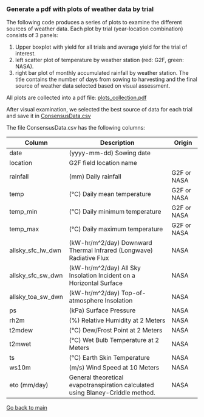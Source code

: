 ### Generate a pdf with plots of weather data by trial

The following code produces a series of plots to examine the different sources of weather data. 
Each plot by trial (year-location combination) consists of 3 panels: 
1) Upper boxplot with yield for all trials and average yield for the trial of interest.
2) left scatter plot of temperature by weather station (red: G2F, green: NASA).
3) right bar plot of monthly accumulated rainfall by weather station. The title contains the number of days from sowing to harvesting and the final source of weather data selected based on visual assessment.

All plots are collected into a pdf file: [plots_collection.pdf](https://github.com/QuantGen/G2F_RESOURCES/blob/main/Data/OutputFiles/plots_collection.pdf)

After visual examination, we selected the best source of data for each trial and save it in [ConsensusData.csv](https://github.com/QuantGen/G2F_RESOURCES/blob/main/Data/OutputFiles/ConsensusData.csv)


The file ConsensusData.csv has the following columns:

|Column|Description|Origin|
|------|-----------|------|
|date| (yyyy-mm-dd) Sowing date | |
|location| G2F field location name | |
|rainfall| (mm) Daily rainfall | G2F or NASA |
|temp| (°C) Daily mean temperature | G2F or NASA |
|temp_min| (°C) Daily minimum temperature | G2F or NASA |
|temp_max| (°C) Daily maximum temperature | G2F or NASA |
|allsky_sfc_lw_dwn| (kW-hr/m^2/day) Downward Thermal Infrared (Longwave) Radiative Flux| NASA |
|allsky_sfc_sw_dwn| (kW-hr/m^2/day) All Sky Insolation Incident on a Horizontal Surface| NASA |
|allsky_toa_sw_dwn| (kW-hr/m^2/day) Top-of-atmosphere Insolation| NASA |
|ps|(kPa) Surface Pressure| NASA |
|rh2m|(%) Relative Humidity at 2 Meters| NASA |
|t2mdew|(°C) Dew/Frost Point at 2 Meters| NASA |
|t2mwet|(°C) Wet Bulb Temperature at 2 Meters| NASA |
|ts|(°C) Earth Skin Temperature| NASA |
|ws10m| (m/s) Wind Speed at 10 Meters| NASA |
|eto (mm/day)| General theoretical evapotranspiration calculated using Blaney-Criddle method.| NASA |

[Go back to main](https://github.com/QuantGen/G2F_RESOURCES)
